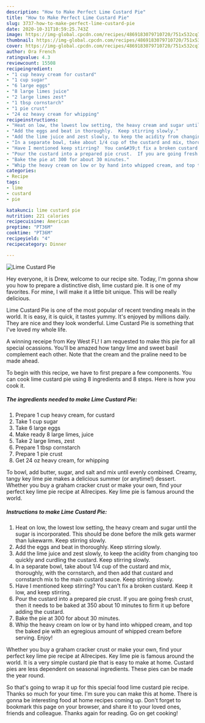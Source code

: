 ```yaml
---
description: "How to Make Perfect Lime Custard Pie"
title: "How to Make Perfect Lime Custard Pie"
slug: 3737-how-to-make-perfect-lime-custard-pie
date: 2020-10-31T10:59:25.743Z
image: https://img-global.cpcdn.com/recipes/4869183079710720/751x532cq70/lime-custard-pie-recipe-main-photo.jpg
thumbnail: https://img-global.cpcdn.com/recipes/4869183079710720/751x532cq70/lime-custard-pie-recipe-main-photo.jpg
cover: https://img-global.cpcdn.com/recipes/4869183079710720/751x532cq70/lime-custard-pie-recipe-main-photo.jpg
author: Ora French
ratingvalue: 4.3
reviewcount: 15508
recipeingredient:
- "1 cup heavy cream for custard"
- "1 cup sugar"
- "6 large eggs"
- "8 large limes juice"
- "2 large limes zest"
- "1 tbsp cornstarch"
- "1 pie crust"
- "24 oz heavy cream for whipping"
recipeinstructions:
- "Heat on low, the lowest low setting, the heavy cream and sugar until the sugar is incorporated.  This should be done before the milk gets warmer than lukewarm.  Keep stirring slowly."
- "Add the eggs and beat in thoroughly.  Keep stirring slowly."
- "Add the lime juice and zest slowly, to keep the acidity from changing too quickly and curdling the custard.  Keep stirring slowly."
- "In a separate bowl, take about 1/4 cup of the custard and mix, thoroughly, with the cornstarch, and then add that custard and cornstarch mix to the main custard sauce.  Keep stirring slowly."
- "Have I mentioned keep stirring?  You can&#39;t fix a broken custard.  Keep it low, and keep stirring."
- "Pour the custard into a prepared pie crust.  If you are going fresh crust, then it needs to be baked at 350 about 10 minutes to firm it up before adding the custard."
- "Bake the pie at 300 for about 30 minutes."
- "Whip the heavy cream on low or by hand into whipped cream, and top the baked pie with an egregious amount of whipped cream before serving.  Enjoy!"
categories:
- Recipe
tags:
- lime
- custard
- pie

katakunci: lime custard pie 
nutrition: 221 calories
recipecuisine: American
preptime: "PT36M"
cooktime: "PT36M"
recipeyield: "4"
recipecategory: Dinner

---
```



![Lime Custard Pie](https://img-global.cpcdn.com/recipes/4869183079710720/751x532cq70/lime-custard-pie-recipe-main-photo.jpg)

Hey everyone, it is Drew, welcome to our recipe site. Today, I'm gonna show you how to prepare a distinctive dish, lime custard pie. It is one of my favorites. For mine, I will make it a little bit unique. This will be really delicious.

Lime Custard Pie is one of the most popular of recent trending meals in the world. It is easy, it is quick, it tastes yummy. It's enjoyed by millions daily. They are nice and they look wonderful. Lime Custard Pie is something that I've loved my whole life.

A winning receipe from Key West FL! I am requested to make this pie for all special ocassions. You&#39;ll be amazed how tangy lime and sweet basil complement each other. Note that the cream and the praline need to be made ahead.


To begin with this recipe, we have to first prepare a few components. You can cook lime custard pie using 8 ingredients and 8 steps. Here is how you cook it.

<!--inarticleads1-->

##### The ingredients needed to make Lime Custard Pie:

1. Prepare 1 cup heavy cream, for custard
1. Take 1 cup sugar
1. Take 6 large eggs
1. Make ready 8 large limes, juice
1. Take 2 large limes, zest
1. Prepare 1 tbsp cornstarch
1. Prepare 1 pie crust
1. Get 24 oz heavy cream, for whipping


To bowl, add butter, sugar, and salt and mix until evenly combined. Creamy, tangy key lime pie makes a delicious summer (or anytime!) dessert. Whether you buy a graham cracker crust or make your own, find your perfect key lime pie recipe at Allrecipes. Key lime pie is famous around the world. 

<!--inarticleads2-->

##### Instructions to make Lime Custard Pie:

1. Heat on low, the lowest low setting, the heavy cream and sugar until the sugar is incorporated.  This should be done before the milk gets warmer than lukewarm.  Keep stirring slowly.
1. Add the eggs and beat in thoroughly.  Keep stirring slowly.
1. Add the lime juice and zest slowly, to keep the acidity from changing too quickly and curdling the custard.  Keep stirring slowly.
1. In a separate bowl, take about 1/4 cup of the custard and mix, thoroughly, with the cornstarch, and then add that custard and cornstarch mix to the main custard sauce.  Keep stirring slowly.
1. Have I mentioned keep stirring?  You can&#39;t fix a broken custard.  Keep it low, and keep stirring.
1. Pour the custard into a prepared pie crust.  If you are going fresh crust, then it needs to be baked at 350 about 10 minutes to firm it up before adding the custard.
1. Bake the pie at 300 for about 30 minutes.
1. Whip the heavy cream on low or by hand into whipped cream, and top the baked pie with an egregious amount of whipped cream before serving.  Enjoy!


Whether you buy a graham cracker crust or make your own, find your perfect key lime pie recipe at Allrecipes. Key lime pie is famous around the world. It is a very simple custard pie that is easy to make at home. Custard pies are less dependent on seasonal ingredients. These pies can be made the year round. 

So that's going to wrap it up for this special food lime custard pie recipe. Thanks so much for your time. I'm sure you can make this at home. There is gonna be interesting food at home recipes coming up. Don't forget to bookmark this page on your browser, and share it to your loved ones, friends and colleague. Thanks again for reading. Go on get cooking!
